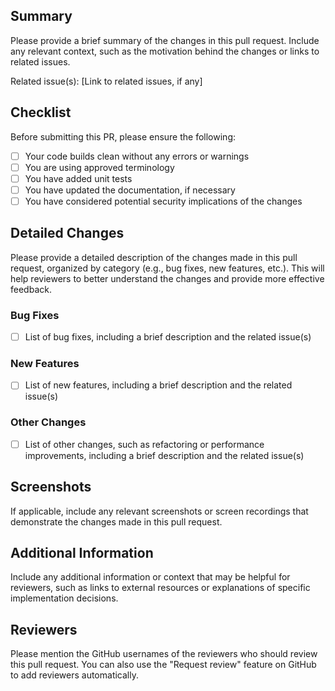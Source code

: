 ## Summary

Please provide a brief summary of the changes in this pull request. Include any relevant context, such as the motivation behind the changes or links to related issues.

Related issue(s): [Link to related issues, if any]

## Checklist

Before submitting this PR, please ensure the following:

- [ ] Your code builds clean without any errors or warnings
- [ ] You are using approved terminology
- [ ] You have added unit tests
- [ ] You have updated the documentation, if necessary
- [ ] You have considered potential security implications of the changes

## Detailed Changes

Please provide a detailed description of the changes made in this pull request, organized by category (e.g., bug fixes, new features, etc.). This will help reviewers to better understand the changes and provide more effective feedback.

### Bug Fixes

- [ ] List of bug fixes, including a brief description and the related issue(s)

### New Features

- [ ] List of new features, including a brief description and the related issue(s)

### Other Changes

- [ ] List of other changes, such as refactoring or performance improvements, including a brief description and the related issue(s)

## Screenshots

If applicable, include any relevant screenshots or screen recordings that demonstrate the changes made in this pull request.

## Additional Information

Include any additional information or context that may be helpful for reviewers, such as links to external resources or explanations of specific implementation decisions.

## Reviewers

Please mention the GitHub usernames of the reviewers who should review this pull request. You can also use the "Request review" feature on GitHub to add reviewers automatically.
